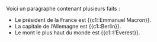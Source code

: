 
Voici un paragraphe contenant plusieurs faits :
- Le président de la France est {{c1::Emmanuel Macron}}.
- La capitale de l’Allemagne est {{c1::Berlin}}.
- Le mont le plus haut du monde est {{c1::l’Everest}}.



